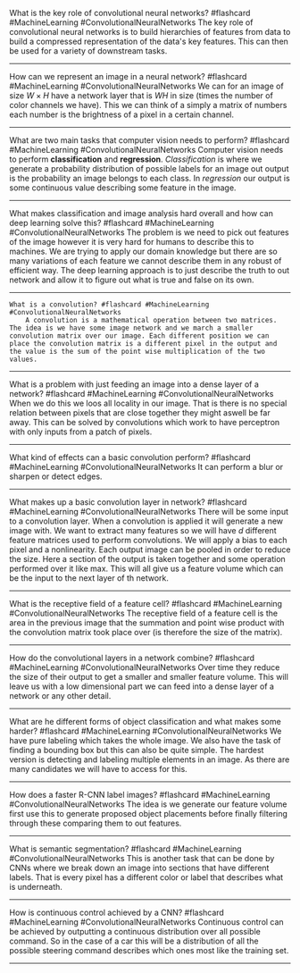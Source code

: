 What is the key role of convolutional neural networks? #flashcard #MachineLearning #ConvolutionalNeuralNetworks 
	The key role of convolutional neural networks is to build hierarchies of features from data to build a compressed representation of the data's key features. This can then be used for a variety of downstream tasks.

---
How can we represent an image in a neural network? #flashcard #MachineLearning #ConvolutionalNeuralNetworks 
	We can for an image of size $W\times H$ have a network layer that is $WH$ in size (times the number of color channels we have). This we can think of a simply a matrix of numbers each number is the brightness of a pixel in a certain channel.

---
What are two main tasks that computer vision needs to perform? #flashcard #MachineLearning #ConvolutionalNeuralNetworks 
	Computer vision needs to perform **classification** and **regression**. *Classification* is where we generate a probability distribution of possible labels for an image out output is the probability an image belongs to each class. In *regression* our output is some continuous value describing some feature in the image.

---
What makes classification and image analysis hard overall and how can deep learning solve this? #flashcard #MachineLearning #ConvolutionalNeuralNetworks 
	The problem is we need to pick out features of the image however it is very hard for humans to describe this to machines. We are trying to apply our domain knowledge but there are so many variations of each feature we cannot describe them in any robust of efficient way. The deep learning approach is to just describe the truth to out network and allow it to figure out what is true and false on its own.

---
	What is a convolution? #flashcard #MachineLearning #ConvolutionalNeuralNetworks
		A convolution is a mathematical operation between two matrices. The idea is we have some image network and we march a smaller convolution matrix over our image. Each different position we can place the convolution matrix is a different pixel in the output and the value is the sum of the point wise multiplication of the two values.

---
What is a problem with just feeding an image into a dense layer of a network? #flashcard #MachineLearning #ConvolutionalNeuralNetworks 
	When we do this we loos all locality in our image. That is there is no special relation between pixels that are close together they might aswell be far away. This can be solved by convolutions which work to have perceptron with only inputs from a patch of pixels.

---
What kind of effects can a basic convolution perform? #flashcard #MachineLearning #ConvolutionalNeuralNetworks 
	It can perform a blur or sharpen or detect edges.

---
What makes  up a basic convolution layer in network? #flashcard #MachineLearning #ConvolutionalNeuralNetworks 
	There will be some input to a convolution layer. When a convolution is applied it will generate a new image with. We want to extract many features so we will have $d$ different feature matrices used to perform convolutions. We will apply a bias to each pixel and a nonlinearity. Each output image can be pooled in order to reduce the size. Here a section of the output is taken together and some operation performed over it like max. This will all give us a feature volume which can be the input to the next layer of th network.

---
What is the receptive field of a feature cell? #flashcard #MachineLearning #ConvolutionalNeuralNetworks 
	The receptive field of a feature cell is the area in the previous image that the summation and point wise product with the convolution matrix took place over (is therefore the size of the matrix).

---
How do the convolutional layers in a network combine? #flashcard #MachineLearning #ConvolutionalNeuralNetworks 
	Over time they reduce the size of their output to get a smaller and smaller feature volume. This will leave us with a low dimensional part we can feed into a dense layer of a network or any other detail.

---
What are he different forms of object classification and what makes some harder? #flashcard #MachineLearning #ConvolutionalNeuralNetworks 
	We have pure labeling which takes the whole image. We also have the task of finding a bounding box but this can also be quite simple. The hardest version is detecting and labeling multiple elements in an image. As there are many candidates we will have to access for this.

---
How does a faster R-CNN label images? #flashcard #MachineLearning #ConvolutionalNeuralNetworks 
	The idea is we generate our feature volume first use this to generate proposed object placements before finally filtering through these comparing them to out features.

---
What is semantic segmentation? #flashcard #MachineLearning #ConvolutionalNeuralNetworks 
	This is another task that can be done by CNNs where we break down an image into sections that have different labels. That is every pixel has a different color or label that describes what is underneath.

---
How is continuous control achieved by a CNN? #flashcard #MachineLearning #ConvolutionalNeuralNetworks 
	Continuous control can be achieved by outputting a continuous distribution over all possible command. So in the case of a car this will be a distribution of all the possible steering command describes which ones most like the training set.

---

